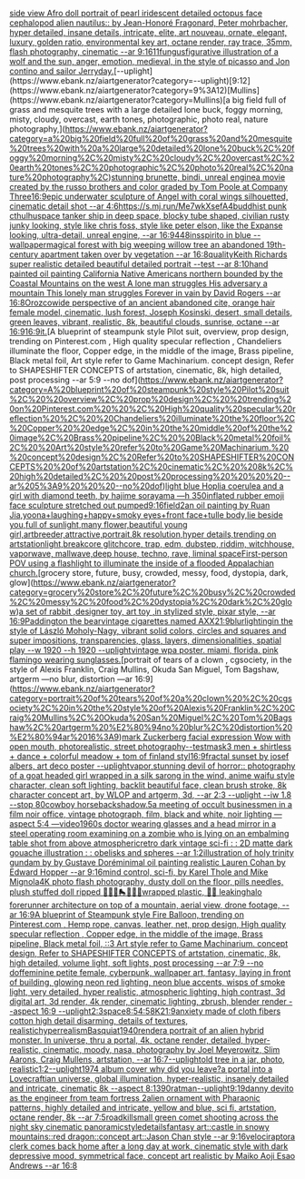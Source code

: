 [side view Afro doll portrait of pearl iridescent detailed octopus face cephalopod alien nautilus:: by Jean-Honoré Fragonard, Peter mohrbacher, hyper detailed, insane details, intricate, elite, art nouveau, ornate, elegant, luxury, golden ratio, environmental key art, octane render, ray trace, 35mm, flash photography, cinematic --ar 9:16](https://www.ebank.nz/aiartgenerator?category=side%20view%20Afro%20doll%20portrait%20of%20pearl%20iridescent%20detailed%20octopus%20face%20cephalopod%20alien%20nautilus%3A%3A%20by%20Jean-Honor%C3%A9%20Fragonard%2C%20Peter%20mohrbacher%2C%20hyper%20detailed%2C%20insane%20details%2C%20intricate%2C%20elite%2C%20art%20nouveau%2C%20ornate%2C%20elegant%2C%20luxury%2C%20golden%20ratio%2C%20environmental%20key%20art%2C%20octane%20render%2C%20ray%20trace%2C%2035mm%2C%20flash%20photography%2C%20cinematic%20--ar%209%3A16)[1](https://www.ebank.nz/aiartgenerator?category=1)[1](https://www.ebank.nz/aiartgenerator?category=1)[fungus](https://www.ebank.nz/aiartgenerator?category=fungus)[figurative illustration of a wolf and the sun, anger, emotion, medieval, in the style of picasso and Jon contino and sailor Jerry](https://www.ebank.nz/aiartgenerator?category=figurative%20illustration%20of%20a%20wolf%20and%20the%20sun%2C%20anger%2C%20emotion%2C%20medieval%2C%20in%20the%20style%20of%20picasso%20and%20Jon%20contino%20and%20sailor%20Jerry)[day.](https://www.ebank.nz/aiartgenerator?category=day.)[--uplight](https://www.ebank.nz/aiartgenerator?category=--uplight)[9:12](https://www.ebank.nz/aiartgenerator?category=9%3A12)[Mullins](https://www.ebank.nz/aiartgenerator?category=Mullins)[a big field full of grass and mesquite trees with a large detailed lone buck, foggy morning, misty, cloudy, overcast, earth tones, photographic, photo real, nature photography,](https://www.ebank.nz/aiartgenerator?category=a%20big%20field%20full%20of%20grass%20and%20mesquite%20trees%20with%20a%20large%20detailed%20lone%20buck%2C%20foggy%20morning%2C%20misty%2C%20cloudy%2C%20overcast%2C%20earth%20tones%2C%20photographic%2C%20photo%20real%2C%20nature%20photography%2C)[stunning brunette, bindi, unreal engine](https://www.ebank.nz/aiartgenerator?category=stunning%20brunette%2C%20bindi%2C%20unreal%20engine)[a movie created by the russo brothers and color graded by Tom Poole at Company Three](https://www.ebank.nz/aiartgenerator?category=a%20movie%20created%20by%20the%20russo%20brothers%20and%20color%20graded%20by%20Tom%20Poole%20at%20Company%20Three)[16:9](https://www.ebank.nz/aiartgenerator?category=16%3A9)[epic underwater sculpture of Angel with coral wings silhouetted, cinematic detail shot --ar 4:6](https://www.ebank.nz/aiartgenerator?category=epic%20underwater%20sculpture%20of%20Angel%20with%20coral%20wings%20silhouetted%2C%20cinematic%20detail%20shot%20--ar%204%3A6)[<https://s.mj.run/Me7wkXsefA4>](https://www.ebank.nz/aiartgenerator?category=%3Chttps%3A//s.mj.run/Me7wkXsefA4%3E)[buddhist punk cthulhu](https://www.ebank.nz/aiartgenerator?category=buddhist%20punk%20cthulhu)[](https://www.ebank.nz/aiartgenerator?category=)[space tanker ship in deep space, blocky tube shaped, civilian rusty junky looking, style like chris foss, style like peter elson, like the Expanse looking, ultra-detail, unreal engine, --ar 16:9](https://www.ebank.nz/aiartgenerator?category=space%20tanker%20ship%20in%20deep%20space%2C%20blocky%20tube%20shaped%2C%20civilian%20rusty%20junky%20looking%2C%20style%20like%20chris%20foss%2C%20style%20like%20peter%20elson%2C%20like%20the%20Expanse%20looking%2C%20ultra-detail%2C%20unreal%20engine%2C%20--ar%2016%3A9)[448](https://www.ebank.nz/aiartgenerator?category=448)[insspirito in blue  --wallpaper](https://www.ebank.nz/aiartgenerator?category=insspirito%20in%20blue%20%20--wallpaper)[magical forest with big weeping willow tree an abandoned 19th-century apartment taken over by vegetation --ar 16:8](https://www.ebank.nz/aiartgenerator?category=magical%20forest%20with%20big%20weeping%20willow%20tree%20an%20abandoned%2019th-century%20apartment%20taken%20over%20by%20vegetation%20--ar%2016%3A8)[quality](https://www.ebank.nz/aiartgenerator?category=quality)[Keith Richards super realistic detailed beautiful detailed portrait --test --ar 8:10](https://www.ebank.nz/aiartgenerator?category=Keith%20Richards%20super%20realistic%20detailed%20beautiful%20detailed%20portrait%20--test%20--ar%208%3A10)[hand painted oil painting California Native Americans northern bounded by the Coastal Mountains on the west A lone man struggles His adversary a mountain This lonely man struggles Forever in vain by David Rogers --ar 16:8](https://www.ebank.nz/aiartgenerator?category=hand%20painted%20oil%20painting%20California%20Native%20Americans%20northern%20bounded%20by%20the%20Coastal%20Mountains%20on%20the%20west%20A%20lone%20man%20struggles%20His%20adversary%20a%20mountain%20This%20lonely%20man%20struggles%20Forever%20in%20vain%20by%20David%20Rogers%20--ar%2016%3A8)[Orozco](https://www.ebank.nz/aiartgenerator?category=Orozco)[wide perspective of an ancient abandoned cite, orange hair female model, cinematic, lush forest, Joseph Kosinski, desert, small details, green leaves, vibrant, realistic, 8k, beautiful clouds, sunrise, octane --ar 16:9](https://www.ebank.nz/aiartgenerator?category=wide%20perspective%20of%20an%20ancient%20abandoned%20cite%2C%20orange%20hair%20female%20model%2C%20cinematic%2C%20lush%20forest%2C%20Joseph%20Kosinski%2C%20desert%2C%20small%20details%2C%20green%20leaves%2C%20vibrant%2C%20realistic%2C%208k%2C%20beautiful%20clouds%2C%20sunrise%2C%20octane%20--ar%2016%3A9)[16:9](https://www.ebank.nz/aiartgenerator?category=16%3A9)[it.](https://www.ebank.nz/aiartgenerator?category=it.)[A blueprint of steampunk style Pilot suit,  overview, prop design,  trending on Pinterest.com  , High quality specular reflection ,  Chandeliers illuminate the floor, Copper  edge, in the middle of the image, Brass pipeline,  Black metal foil,  Art style refer to Game Machinarium.  concept design, Refer to SHAPESHIFTER CONCEPTS  of artstation, cinematic,  8k, high detailed,  post processing    --ar 5:9   --no dof](https://www.ebank.nz/aiartgenerator?category=A%20blueprint%20of%20steampunk%20style%20Pilot%20suit%2C%20%20overview%2C%20prop%20design%2C%20%20trending%20on%20Pinterest.com%20%20%2C%20High%20quality%20specular%20reflection%20%2C%20%20Chandeliers%20illuminate%20the%20floor%2C%20Copper%20%20edge%2C%20in%20the%20middle%20of%20the%20image%2C%20Brass%20pipeline%2C%20%20Black%20metal%20foil%2C%20%20Art%20style%20refer%20to%20Game%20Machinarium.%20%20concept%20design%2C%20Refer%20to%20SHAPESHIFTER%20CONCEPTS%20%20of%20artstation%2C%20cinematic%2C%20%208k%2C%20high%20detailed%2C%20%20post%20processing%20%20%20%20--ar%205%3A9%20%20%20--no%20dof)[light blue Hoplia coerulea and a girl with diamond teeth,  by hajime sorayama —h 350](https://www.ebank.nz/aiartgenerator?category=light%20blue%20Hoplia%20coerulea%20and%20a%20girl%20with%20diamond%20teeth%2C%20%20by%20hajime%20sorayama%20%E2%80%94h%20350)[inflated rubber emoji face sculpture stretched out pumped](https://www.ebank.nz/aiartgenerator?category=inflated%20rubber%20emoji%20face%20sculpture%20stretched%20out%20pumped)[9:16](https://www.ebank.nz/aiartgenerator?category=9%3A16)[field](https://www.ebank.nz/aiartgenerator?category=field)[2](https://www.ebank.nz/aiartgenerator?category=2)[an oil painting by Ruan Jia,yoona+laughing+happy+smoky eyes+front face+tulle body,lie beside you,full of sunlight,many flower,beautiful young girl,artbreeder,attractive,portrait,8k resolution,hyper details,trending on artstation](https://www.ebank.nz/aiartgenerator?category=an%20oil%20painting%20by%20Ruan%20Jia%2Cyoona%2Blaughing%2Bhappy%2Bsmoky%20eyes%2Bfront%20face%2Btulle%20body%2Clie%20beside%20you%2Cfull%20of%20sunlight%2Cmany%20flower%2Cbeautiful%20young%20girl%2Cartbreeder%2Cattractive%2Cportrait%2C8k%20resolution%2Chyper%20details%2Ctrending%20on%20artstation)[light,](https://www.ebank.nz/aiartgenerator?category=light%2C)[breakcore glitchcore, trap, edm, dubstep, riddim, witchhouse, vaporwave, mallwave,deep house, techno, rave, liminal space](https://www.ebank.nz/aiartgenerator?category=breakcore%20glitchcore%2C%20trap%2C%20edm%2C%20dubstep%2C%20riddim%2C%20witchhouse%2C%20vaporwave%2C%20mallwave%2Cdeep%20house%2C%20techno%2C%20rave%2C%20liminal%20space)[First-person POV using a flashlight to illuminate the inside of a flooded Appalachian church.](https://www.ebank.nz/aiartgenerator?category=First-person%20POV%20using%20a%20flashlight%20to%20illuminate%20the%20inside%20of%20a%20flooded%20Appalachian%20church.)[grocery store, future, busy, crowded, messy, food, dystopia, dark, glow](https://www.ebank.nz/aiartgenerator?category=grocery%20store%2C%20future%2C%20busy%2C%20crowded%2C%20messy%2C%20food%2C%20dystopia%2C%20dark%2C%20glow)[a set of rabbit ,designer toy, art toy ,in stylized style, pixar style, --ar 16:9](https://www.ebank.nz/aiartgenerator?category=a%20set%20of%20rabbit%20%2Cdesigner%20toy%2C%20art%20toy%20%2Cin%20stylized%20style%2C%20pixar%20style%2C%20--ar%2016%3A9)[Paddington the bear](https://www.ebank.nz/aiartgenerator?category=Paddington%20the%20bear)[vintage cigarettes named AXX](https://www.ebank.nz/aiartgenerator?category=vintage%20cigarettes%20named%20AXX)[21:9](https://www.ebank.nz/aiartgenerator?category=21%3A9)[blur](https://www.ebank.nz/aiartgenerator?category=blur)[lighting](https://www.ebank.nz/aiartgenerator?category=lighting)[in the style of László Moholy-Nagy, vibrant solid colors, circles and squares and super impositions, transparencies, glass, layers,  dimensionalities, spatial play --w 1920 --h 1920 --uplight](https://www.ebank.nz/aiartgenerator?category=in%20the%20style%20of%20L%C3%A1szl%C3%B3%20Moholy-Nagy%2C%20vibrant%20solid%20colors%2C%20circles%20and%20squares%20and%20super%20impositions%2C%20transparencies%2C%20glass%2C%20layers%2C%20%20dimensionalities%2C%20spatial%20play%20--w%201920%20--h%201920%20--uplight)[vintage wpa poster. miami, florida. pink flamingo wearing sunglasses.](https://www.ebank.nz/aiartgenerator?category=vintage%20wpa%20poster.%20miami%2C%20florida.%20pink%20flamingo%20wearing%20sunglasses.)[portrait of tears of a clown , cgsociety, in the style of Alexis Franklin, Craig Mullins, Okuda San Miguel, Tom Bagshaw, artgerm —no blur, distortion —ar 16:9](https://www.ebank.nz/aiartgenerator?category=portrait%20of%20tears%20of%20a%20clown%20%2C%20cgsociety%2C%20in%20the%20style%20of%20Alexis%20Franklin%2C%20Craig%20Mullins%2C%20Okuda%20San%20Miguel%2C%20Tom%20Bagshaw%2C%20artgerm%20%E2%80%94no%20blur%2C%20distortion%20%E2%80%94ar%2016%3A9)[mark Zuckerberg facial expression Wow with open mouth, photorealistic, street photography](https://www.ebank.nz/aiartgenerator?category=mark%20Zuckerberg%20facial%20expression%20Wow%20with%20open%20mouth%2C%20photorealistic%2C%20street%20photography)[--test](https://www.ebank.nz/aiartgenerator?category=--test)[mask](https://www.ebank.nz/aiartgenerator?category=mask)[3 men + shirtless + dance + colorful meadow + tom of finland styl](https://www.ebank.nz/aiartgenerator?category=3%20men%20%2B%20shirtless%20%2B%20dance%20%2B%20colorful%20meadow%20%2B%20tom%20of%20finland%20styl)[16:9](https://www.ebank.nz/aiartgenerator?category=16%3A9)[fractal sunset by josef albers, art deco poster --uplight](https://www.ebank.nz/aiartgenerator?category=fractal%20sunset%20by%20josef%20albers%2C%20art%20deco%20poster%20--uplight)[vapor,](https://www.ebank.nz/aiartgenerator?category=vapor%2C)[stunning devil of horror:: photography of a goat headed girl wrapped in a silk sarong in the wind, anime waifu style character, clean soft lighting, backlit beautiful face, clean brush stroke, 8k character concept art, by WLOP and artgerm, 3d, --ar 2:3 --uplight --iw 1.8 --stop 80](https://www.ebank.nz/aiartgenerator?category=stunning%20devil%20of%20horror%3A%3A%20photography%20of%20a%20goat%20headed%20girl%20wrapped%20in%20a%20silk%20sarong%20in%20the%20wind%2C%20anime%20waifu%20style%20character%2C%20clean%20soft%20lighting%2C%20backlit%20beautiful%20face%2C%20clean%20brush%20stroke%2C%208k%20character%20concept%20art%2C%20by%20WLOP%20and%20artgerm%2C%203d%2C%20--ar%202%3A3%20--uplight%20--iw%201.8%20--stop%2080)[cowboy horseback](https://www.ebank.nz/aiartgenerator?category=cowboy%20horseback)[shadow](https://www.ebank.nz/aiartgenerator?category=shadow)[.5](https://www.ebank.nz/aiartgenerator?category=.5)[a meeting of occult businessmen in a film noir office, vintage photograph, film, black and white, noir lighting —aspect 5:4 —video](https://www.ebank.nz/aiartgenerator?category=a%20meeting%20of%20occult%20businessmen%20in%20a%20film%20noir%20office%2C%20vintage%20photograph%2C%20film%2C%20black%20and%20white%2C%20noir%20lighting%20%E2%80%94aspect%205%3A4%20%E2%80%94video)[1960s doctor wearing glasses and a head mirror in a steel operating room examining on a zombie who is lying on an embalming table shot from above atmospheric](https://www.ebank.nz/aiartgenerator?category=1960s%20doctor%20wearing%20glasses%20and%20a%20head%20mirror%20in%20a%20steel%20operating%20room%20examining%20on%20a%20zombie%20who%20is%20lying%20on%20an%20embalming%20table%20shot%20from%20above%20atmospheric)[retro dark vintage sci-fi : : 2D matte dark gouache illustration : : obelisks and spheres --ar 1:2](https://www.ebank.nz/aiartgenerator?category=retro%20dark%20vintage%20sci-fi%20%3A%20%3A%202D%20matte%20dark%20gouache%20illustration%20%3A%20%3A%20obelisks%20and%20spheres%20--ar%201%3A2)[illustration of holy trinity gundam by by Gustave Doré](https://www.ebank.nz/aiartgenerator?category=illustration%20of%20holy%20trinity%20gundam%20by%20by%20Gustave%20Dor%C3%A9)[minimal oil painting realistic Lauren Cohan by Edward Hopper --ar 9:16](https://www.ebank.nz/aiartgenerator?category=minimal%20oil%20painting%20realistic%20Lauren%20Cohan%20by%20Edward%20Hopper%20--ar%209%3A16)[mind control, sci-fi, by Karel Thole and Mike Mignola](https://www.ebank.nz/aiartgenerator?category=mind%20control%2C%20sci-fi%2C%20by%20Karel%20Thole%20and%20Mike%20Mignola)[4K photo flash photography, dusty doll on the floor, pills needles, plush stuffed doll ripped 🦷🍄💛🛼💎💊💫wrapped plastic, 🦷🥚 leaking](https://www.ebank.nz/aiartgenerator?category=4K%20photo%20flash%20photography%2C%20dusty%20doll%20on%20the%20floor%2C%20pills%20needles%2C%20plush%20stuffed%20doll%20ripped%20%F0%9F%A6%B7%F0%9F%8D%84%F0%9F%92%9B%F0%9F%9B%BC%F0%9F%92%8E%F0%9F%92%8A%F0%9F%92%ABwrapped%20plastic%2C%20%F0%9F%A6%B7%F0%9F%A5%9A%20leaking)[halo forerunner architecture on top of a mountain, aerial view, drone footage, --ar 16:9](https://www.ebank.nz/aiartgenerator?category=halo%20forerunner%20architecture%20on%20top%20of%20a%20mountain%2C%20aerial%20view%2C%20drone%20footage%2C%20--ar%2016%3A9)[A blueprint of Steampunk style Fire Balloon,  trending on Pinterest.com  , Hemp rope, canvas, leather, net, prop design, High quality specular reflection , Copper  edge, in the middle of the image, Brass pipeline,  Black metal foil,  ::3  Art style refer to Game Machinarium.  concept design, Refer to SHAPESHIFTER CONCEPTS  of artstation, cinematic,  8k, high detailed,  volume light,  soft lights,  post processing    --ar 7:9   --no dof](https://www.ebank.nz/aiartgenerator?category=A%20blueprint%20of%20Steampunk%20style%20Fire%20Balloon%2C%20%20trending%20on%20Pinterest.com%20%20%2C%20Hemp%20rope%2C%20canvas%2C%20leather%2C%20net%2C%20prop%20design%2C%20High%20quality%20specular%20reflection%20%2C%20Copper%20%20edge%2C%20in%20the%20middle%20of%20the%20image%2C%20Brass%20pipeline%2C%20%20Black%20metal%20foil%2C%20%20%3A%3A3%20%20Art%20style%20refer%20to%20Game%20Machinarium.%20%20concept%20design%2C%20Refer%20to%20SHAPESHIFTER%20CONCEPTS%20%20of%20artstation%2C%20cinematic%2C%20%208k%2C%20high%20detailed%2C%20%20volume%20light%2C%20%20soft%20lights%2C%20%20post%20processing%20%20%20%20--ar%207%3A9%20%20%20--no%20dof)[feminine petite female, cyberpunk, wallpaper art, fantasy, laying in front of building, glowing neon red lighting, neon blue accents, wisps of smoke light, very detailed, hyper realistic, atmospheric lighting, high contrast, 3d digital art, 3d render, 4k render, cinematic lighting, zbrush, blender render --aspect 16:9 --uplight](https://www.ebank.nz/aiartgenerator?category=feminine%20petite%20female%2C%20cyberpunk%2C%20wallpaper%20art%2C%20fantasy%2C%20laying%20in%20front%20of%20building%2C%20glowing%20neon%20red%20lighting%2C%20neon%20blue%20accents%2C%20wisps%20of%20smoke%20light%2C%20very%20detailed%2C%20hyper%20realistic%2C%20atmospheric%20lighting%2C%20high%20contrast%2C%203d%20digital%20art%2C%203d%20render%2C%204k%20render%2C%20cinematic%20lighting%2C%20zbrush%2C%20blender%20render%20--aspect%2016%3A9%20--uplight)[2:3](https://www.ebank.nz/aiartgenerator?category=2%3A3)[space](https://www.ebank.nz/aiartgenerator?category=space)[8:5](https://www.ebank.nz/aiartgenerator?category=8%3A5)[4:5](https://www.ebank.nz/aiartgenerator?category=4%3A5)[8K](https://www.ebank.nz/aiartgenerator?category=8K)[21:9](https://www.ebank.nz/aiartgenerator?category=21%3A9)[anxiety made of cloth fibers cotton high detail disarming, details of textures, realistic](https://www.ebank.nz/aiartgenerator?category=anxiety%20made%20of%20cloth%20fibers%20cotton%20high%20detail%20disarming%2C%20details%20of%20textures%2C%20realistic)[hyperrealism](https://www.ebank.nz/aiartgenerator?category=hyperrealism)[Basquiat](https://www.ebank.nz/aiartgenerator?category=Basquiat)[1940](https://www.ebank.nz/aiartgenerator?category=1940)[render](https://www.ebank.nz/aiartgenerator?category=render)[a portrait of an alien hybrid monster. In universe, thru a portal, 4k, octane render, detailed, hyper-realistic, cinematic, moody, nasa, photography by Joel Meyerowitz, Slim Aarons, Craig Mullens, artstation, --ar 16:7](https://www.ebank.nz/aiartgenerator?category=a%20portrait%20of%20an%20alien%20hybrid%20monster.%20In%20universe%2C%20thru%20a%20portal%2C%204k%2C%20octane%20render%2C%20detailed%2C%20hyper-realistic%2C%20cinematic%2C%20moody%2C%20nasa%2C%20photography%20by%20Joel%20Meyerowitz%2C%20Slim%20Aarons%2C%20Craig%20Mullens%2C%20artstation%2C%20--ar%2016%3A7)[--uplight](https://www.ebank.nz/aiartgenerator?category=--uplight)[old tree in a jar, photo, realistic](https://www.ebank.nz/aiartgenerator?category=old%20tree%20in%20a%20jar%2C%20photo%2C%20realistic)[1:2](https://www.ebank.nz/aiartgenerator?category=1%3A2)[--uplight](https://www.ebank.nz/aiartgenerator?category=--uplight)[1974 album cover why did you leave?](https://www.ebank.nz/aiartgenerator?category=1974%20album%20cover%20why%20did%20you%20leave%3F)[a portal into a Lovecraftian universe, global illumination, hyper-realistic, insanely detailed and intricate, cinematic 8k --aspect 8:13](https://www.ebank.nz/aiartgenerator?category=a%20portal%20into%20a%20Lovecraftian%20universe%2C%20global%20illumination%2C%20hyper-realistic%2C%20insanely%20detailed%20and%20intricate%2C%20cinematic%208k%20--aspect%208%3A13)[90](https://www.ebank.nz/aiartgenerator?category=90)[ratman](https://www.ebank.nz/aiartgenerator?category=ratman)[--uplight](https://www.ebank.nz/aiartgenerator?category=--uplight)[9:19](https://www.ebank.nz/aiartgenerator?category=9%3A19)[danny devito as the engineer from team fortress 2](https://www.ebank.nz/aiartgenerator?category=danny%20devito%20as%20the%20engineer%20from%20team%20fortress%202)[alien ornament with Pharaonic patterns, highly detailed and intricate, yellow and blue, sci fi, artstation, octane render, 8k --ar 7:5](https://www.ebank.nz/aiartgenerator?category=alien%20ornament%20with%20Pharaonic%20patterns%2C%20highly%20detailed%20and%20intricate%2C%20yellow%20and%20blue%2C%20sci%20fi%2C%20artstation%2C%20octane%20render%2C%208k%20--ar%207%3A5)[roadkill](https://www.ebank.nz/aiartgenerator?category=roadkill)[small green comet shooting across the night sky cinematic panoramic](https://www.ebank.nz/aiartgenerator?category=small%20green%20comet%20shooting%20across%20the%20night%20sky%20cinematic%20panoramic)[style](https://www.ebank.nz/aiartgenerator?category=style)[details](https://www.ebank.nz/aiartgenerator?category=details)[fantasy art::castle in snowy mountains::red dragon::concept art::Jason Chan style --ar 9:16](https://www.ebank.nz/aiartgenerator?category=fantasy%20art%3A%3Acastle%20in%20snowy%20mountains%3A%3Ared%20dragon%3A%3Aconcept%20art%3A%3AJason%20Chan%20style%20--ar%209%3A16)[velociraptor](https://www.ebank.nz/aiartgenerator?category=velociraptor)[a clerk comes back home after a long day at work, cinematic style with dark depressive mood, symmetrical face, concept art realistic by Maiko Aoji Esao Andrews --ar 16:8](https://www.ebank.nz/aiartgenerator?category=a%20clerk%20comes%20back%20home%20after%20a%20long%20day%20at%20work%2C%20cinematic%20style%20with%20dark%20depressive%20mood%2C%20symmetrical%20face%2C%20concept%20art%20realistic%20by%20Maiko%20Aoji%20Esao%20Andrews%20--ar%2016%3A8)
